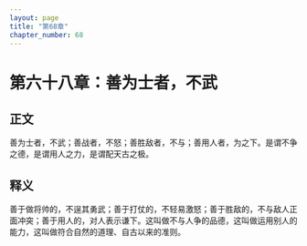 ```yaml
---
layout: page
title: "第68章"
chapter_number: 68
---
```


# 第六十八章：善为士者，不武

## 正文
善为士者，不武；善战者，不怒；善胜敌者，不与；善用人者，为之下。是谓不争之德，是谓用人之力，是谓配天古之极。

## 释义
善于做将帅的，不逞其勇武；善于打仗的，不轻易激怒；善于胜敌的，不与敌人正面冲突；善于用人的，对人表示谦下。这叫做不与人争的品德，这叫做运用别人的能力，这叫做符合自然的道理、自古以来的准则。